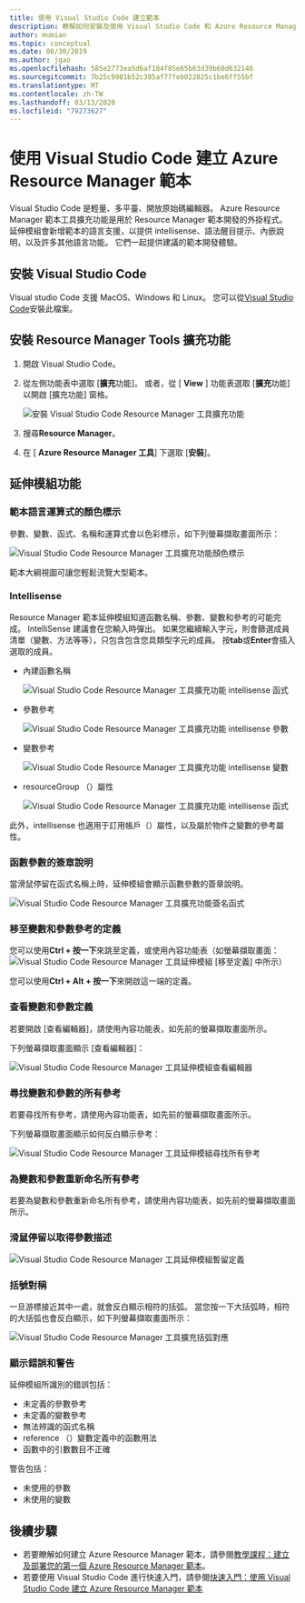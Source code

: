```yaml
---
title: 使用 Visual Studio Code 建立範本
description: 瞭解如何安裝及使用 Visual Studio Code 和 Azure Resource Manager 工具擴充功能。
author: mumian
ms.topic: conceptual
ms.date: 08/30/2019
ms.author: jgao
ms.openlocfilehash: 585e2773ea5d6af184f85e65b63d39b60d632146
ms.sourcegitcommit: 7b25c9981b52c385af77feb022825c1be6ff55bf
ms.translationtype: MT
ms.contentlocale: zh-TW
ms.lasthandoff: 03/13/2020
ms.locfileid: "79273627"
---
```

# <a name="use-visual-studio-code-to-create-azure-resource-manager-templates"></a>使用 Visual Studio Code 建立 Azure Resource Manager 範本

Visual Studio Code 是輕量、多平臺、開放原始碼編輯器。 Azure Resource Manager 範本工具擴充功能是用於 Resource Manager 範本開發的外掛程式。 延伸模組會新增範本的語言支援，以提供 intellisense、語法醒目提示、內嵌說明，以及許多其他語言功能。 它們一起提供建議的範本開發體驗。

## <a name="install-visual-studio-code"></a>安裝 Visual Studio Code

Visual studio Code 支援 MacOS、Windows 和 Linux。  您可以從[Visual Studio Code](https://code.visualstudio.com/)安裝此檔案。

## <a name="install-resource-manager-tools-extension"></a>安裝 Resource Manager Tools 擴充功能

1. 開啟 Visual Studio Code。
1. 從左側功能表中選取 [**擴充**功能]。 或者，從 [ **View** ] 功能表選取 [**擴充**功能] 以開啟 [擴充功能] 窗格。

    ![安裝 Visual Studio Code Resource Manager 工具擴充功能](./media/use-vs-code-to-create-template/resource-manager-visual-studio-code-tools-extension.png)
1. 搜尋**Resource Manager**。
1. 在 [ **Azure Resource Manager 工具**] 下選取 [**安裝**]。

## <a name="the-extension-features"></a>延伸模組功能

### <a name="colorization-for-template-language-expressions"></a>範本語言運算式的顏色標示

參數、變數、函式、名稱和運算式會以色彩標示，如下列螢幕擷取畫面所示：

![Visual Studio Code Resource Manager 工具擴充功能顏色標示](./media/use-vs-code-to-create-template/resource-manager-tools-extension-colorization.png)

範本大綱視圖可讓您輕鬆流覽大型範本。

### <a name="intellisense"></a>Intellisense

Resource Manager 範本延伸模組知道函數名稱、參數、變數和參考的可能完成。 IntelliSense 建議會在您輸入時彈出。 如果您繼續輸入字元，則會篩選成員清單（變數、方法等等），只包含包含您具類型字元的成員。 按**tab**或**Enter**會插入選取的成員。

- 內建函數名稱

    ![Visual Studio Code Resource Manager 工具擴充功能 intellisense 函式](./media/use-vs-code-to-create-template/resource-manager-tools-extension-intellisense-functions.png)

- 參數參考

    ![Visual Studio Code Resource Manager 工具擴充功能 intellisense 參數](./media/use-vs-code-to-create-template/resource-manager-tools-extension-intellisense-parameters.png)

- 變數參考

    ![Visual Studio Code Resource Manager 工具擴充功能 intellisense 變數](./media/use-vs-code-to-create-template/resource-manager-tools-extension-intellisense-variables.png)

- resourceGroup （）屬性

    ![Visual Studio Code Resource Manager 工具擴充功能 intellisense 函式](./media/use-vs-code-to-create-template/resource-manager-tools-extension-intellisense-resourcegroup.png)

此外，intellisense 也適用于訂用帳戶（）屬性，以及屬於物件之變數的參考屬性。

### <a name="signature-help-for-function-parameters"></a>函數參數的簽章說明

當滑鼠停留在函式名稱上時，延伸模組會顯示函數參數的簽章說明。

![Visual Studio Code Resource Manager 工具擴充功能簽名函式](./media/use-vs-code-to-create-template/resource-manager-tools-extension-signature-function.png)

### <a name="go-to-definition-for-variable-and-parameter-references"></a>移至變數和參數參考的定義

您可以使用**Ctrl + 按一下**來跳至定義，或使用內容功能表（如螢幕擷取畫面： ![Visual Studio Code Resource Manager 工具延伸模組 [移至定義] 中所示）](./media/use-vs-code-to-create-template/resource-manager-tools-extension-context-menu.png)

您可以使用**Ctrl + Alt + 按一下**來開啟這一端的定義。

### <a name="peek-for-variable-and-parameter-definitions"></a>查看變數和參數定義

若要開啟 [查看編輯器]，請使用內容功能表，如先前的螢幕擷取畫面所示。

下列螢幕擷取畫面顯示 [查看編輯器]：

![Visual Studio Code Resource Manager 工具延伸模組查看編輯器](./media/use-vs-code-to-create-template/resource-manager-tools-extension-peek-editor.png)

### <a name="find-all-references-for-variables-and-parameters"></a>尋找變數和參數的所有參考

若要尋找所有參考，請使用內容功能表，如先前的螢幕擷取畫面所示。

下列螢幕擷取畫面顯示如何反白顯示參考：

![Visual Studio Code Resource Manager 工具延伸模組尋找所有參考](./media/use-vs-code-to-create-template/resource-manager-tools-extension-find-all-references.png)

### <a name="rename-all-references-for-variables-and-parameters"></a>為變數和參數重新命名所有參考

若要為變數和參數重新命名所有參考，請使用內容功能表，如先前的螢幕擷取畫面所示。

### <a name="hover-for-parameter-description"></a>滑鼠停留以取得參數描述

![Visual Studio Code Resource Manager 工具延伸模組暫留定義](./media/use-vs-code-to-create-template/resource-manager-tools-extension-hover-parameters.png)

### <a name="brace-matching"></a>括號對稱

一旦游標接近其中一處，就會反白顯示相符的括弧。 當您按一下大括弧時，相符的大括弧也會反白顯示，如下列螢幕擷取畫面所示：

![Visual Studio Code Resource Manager 工具擴充括弧對應](./media/use-vs-code-to-create-template/resource-manager-tools-extension-brace-matching.png)

### <a name="show-errors-and-warnings"></a>顯示錯誤和警告

延伸模組所識別的錯誤包括：

- 未定義的參數參考
- 未定義的變數參考
- 無法辨識的函式名稱
- reference （）變數定義中的函數用法
- 函數中的引數數目不正確

警告包括：

- 未使用的參數
- 未使用的變數

## <a name="next-steps"></a>後續步驟

- 若要瞭解如何建立 Azure Resource Manager 範本，請參閱[教學課程：建立及部署您的第一個 Azure Resource Manager 範本](template-tutorial-create-first-template.md)。
- 若要使用 Visual Studio Code 進行快速入門，請參閱[快速入門：使用 Visual Studio Code 建立 Azure Resource Manager 範本](quickstart-create-templates-use-visual-studio-code.md)
